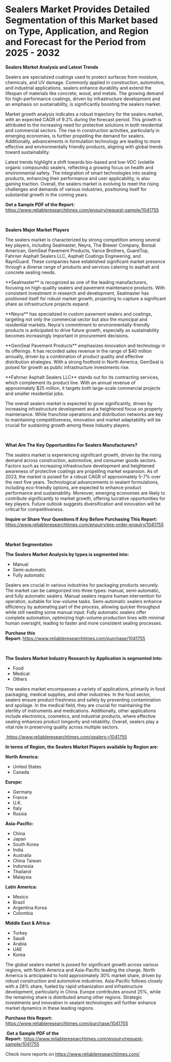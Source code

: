 <p><h1>Sealers Market Provides Detailed Segmentation of this Market based on Type, Application, and Region and Forecast for the Period from 2025 - 2032</h1></p><p><strong>Sealers Market Analysis and Latest Trends</strong></p>
<p><p>Sealers are specialized coatings used to protect surfaces from moisture, chemicals, and UV damage. Commonly applied in construction, automotive, and industrial applications, sealers enhance durability and extend the lifespan of materials like concrete, wood, and metals. The growing demand for high-performance coatings, driven by infrastructure development and an emphasis on sustainability, is significantly boosting the sealers market.</p><p>Market growth analysis indicates a robust trajectory for the sealers market, with an expected CAGR of 9.2% during the forecast period. This growth is attributed to the increasing need for protective solutions in both residential and commercial sectors. The rise in construction activities, particularly in emerging economies, is further propelling the demand for sealers. Additionally, advancements in formulation technology are leading to more effective and environmentally friendly products, aligning with global trends toward sustainability.</p><p>Latest trends highlight a shift towards bio-based and low-VOC (volatile organic compounds) sealers, reflecting a growing focus on health and environmental safety. The integration of smart technologies into sealing products, enhancing their performance and user applicability, is also gaining traction. Overall, the sealers market is evolving to meet the rising challenges and demands of various industries, positioning itself for substantial growth in the coming years.</p></p>
<p><strong>Get a Sample PDF of the Report:&nbsp;</strong> <a href="https://www.reliableresearchtimes.com/enquiry/request-sample/1041755?utm_campaign=3030&utm_medium=2&utm_source=Github&utm_content=ia&utm_term=11042025&utm_id=sealers">https://www.reliableresearchtimes.com/enquiry/request-sample/1041755</a></p>
<p>&nbsp;</p>
<p><strong>Sealers Major Market Players</strong></p>
<p><p>The sealers market is characterized by strong competition among several key players, including Sealmaster, Neyra, The Brewer Company, Bonsal American, GemSeal Pavement Products, Vance Brothers, GuardTop, Fahrner Asphalt Sealers LLC, Asphalt Coatings Engineering, and RaynGuard. These companies have established significant market presence through a diverse range of products and services catering to asphalt and concrete sealing needs.</p><p>**Sealmaster** is recognized as one of the leading manufacturers, focusing on high-quality sealers and pavement maintenance products. With consistent investment in research and development, Sealmaster has positioned itself for robust market growth, projecting to capture a significant share as infrastructure projects expand.</p><p>**Neyra** has specialized in custom pavement sealers and coatings, targeting not only the commercial sector but also the municipal and residential markets. Neyra's commitment to environmentally-friendly products is anticipated to drive future growth, especially as sustainability becomes increasingly important in procurement decisions.</p><p>**GemSeal Pavement Products** emphasizes innovation and technology in its offerings. It has recorded sales revenue in the range of $40 million annually, driven by a combination of product quality and effective distribution strategies. With a strong foothold in North America, GemSeal is poised for growth as public infrastructure investments rise.</p><p>**Fahrner Asphalt Sealers LLC** stands out for its contracting services, which complement its product line. With an annual revenue of approximately $25 million, it targets both large-scale commercial projects and smaller residential jobs.</p><p>The overall sealers market is expected to grow significantly, driven by increasing infrastructure development and a heightened focus on property maintenance. While franchise operations and distribution networks are key to maintaining competitiveness, innovation and market adaptability will be crucial for sustaining growth among these industry players.</p></p>
<p>&nbsp;</p>
<p><strong>What Are The Key Opportunities For Sealers Manufacturers?</strong></p>
<p><p>The sealers market is experiencing significant growth, driven by the rising demand across construction, automotive, and consumer goods sectors. Factors such as increasing infrastructure development and heightened awareness of protective coatings are propelling market expansion. As of 2023, the market is poised for a robust CAGR of approximately 5-7% over the next five years. Technological advancements in sealant formulations, including eco-friendly options, are expected to enhance product performance and sustainability. Moreover, emerging economies are likely to contribute significantly to market growth, offering lucrative opportunities for key players. Future outlook suggests diversification and innovation will be critical for competitiveness.</p></p>
<p><strong>Inquire or Share Your Questions If Any Before Purchasing This Report:</strong> <a href="https://www.reliableresearchtimes.com/enquiry/pre-order-enquiry/1041755?utm_campaign=3030&utm_medium=2&utm_source=Github&utm_content=ia&utm_term=11042025&utm_id=sealers">https://www.reliableresearchtimes.com/enquiry/pre-order-enquiry/1041755</a></p>
<p>&nbsp;</p>
<p><strong>Market Segmentation</strong></p>
<p><strong>The Sealers Market Analysis by types is segmented into:</strong></p>
<p><ul><li>Manual</li><li>Semi-automatic</li><li>Fully automatic</li></ul></p>
<p><p>Sealers are crucial in various industries for packaging products securely. The market can be categorized into three types: manual, semi-automatic, and fully automatic sealers. Manual sealers require human intervention for operation, suitable for low-volume tasks. Semi-automatic sealers enhance efficiency by automating part of the process, allowing quicker throughput while still needing some manual input. Fully automatic sealers offer complete automation, optimizing high-volume production lines with minimal human oversight, leading to faster and more consistent sealing processes.</p></p>
<p><strong>Purchase this Report:&nbsp;</strong><a href="https://www.reliableresearchtimes.com/purchase/1041755?utm_campaign=3030&utm_medium=2&utm_source=Github&utm_content=ia&utm_term=11042025&utm_id=sealers">https://www.reliableresearchtimes.com/purchase/1041755</a></p>
<p>&nbsp;</p>
<p><strong>The Sealers Market Industry Research by Application is segmented into:</strong></p>
<p><ul><li>Food</li><li>Medical</li><li>Others</li></ul></p>
<p><p>The sealers market encompasses a variety of applications, primarily in food packaging, medical supplies, and other industries. In the food sector, sealers ensure product freshness and safety by preventing contamination and spoilage. In the medical field, they are crucial for maintaining the sterility of instruments and medications. Additionally, other applications include electronics, cosmetics, and industrial products, where effective sealing enhances product longevity and reliability. Overall, sealers play a vital role in preserving quality across multiple sectors.</p></p>
<p><a href="https://www.reliableresearchtimes.com/sealers-r1041755?utm_campaign=3030&utm_medium=2&utm_source=Github&utm_content=ia&utm_term=11042025&utm_id=sealers">&nbsp;https://www.reliableresearchtimes.com/sealers-r1041755</a></p>
<p><strong>In terms of Region, the Sealers Market Players available by Region are:</strong></p>
<p>
    <p> <strong> North America: </strong>
        <ul>
            <li>United States</li>
            <li>Canada</li>
        </ul>
        </p> 
    <p> <strong> Europe: </strong>
        <ul>
            <li>Germany</li>
            <li>France</li>
            <li>U.K.</li>
            <li>Italy</li>
            <li>Russia</li>
        </ul>
        </p> 
    <p> <strong> Asia-Pacific: </strong>
        <ul>
            <li>China</li>
            <li>Japan</li>
            <li>South Korea</li>
            <li>India</li>
            <li>Australia</li>
            <li>China Taiwan</li>
            <li>Indonesia</li>
            <li>Thailand</li>
            <li>Malaysia</li>
        </ul>
        </p> 
    <p> <strong> Latin America: </strong>
        <ul>
            <li>Mexico</li>
            <li>Brazil</li>
            <li>Argentina Korea</li>
            <li>Colombia</li>
        </ul>
        </p> 
    <p> <strong> Middle East & Africa: </strong>
        <ul>
            <li>Turkey</li>
            <li>Saudi</li>
            <li>Arabia</li>
            <li>UAE</li>
            <li>Korea</li>
        </ul>
    </p>
    </p>
<p><p>The global sealers market is poised for significant growth across various regions, with North America and Asia-Pacific leading the charge. North America is anticipated to hold approximately 30% market share, driven by robust construction and automotive industries. Asia-Pacific follows closely with a 28% share, fueled by rapid urbanization and infrastructure development, particularly in China. Europe contributes around 25%, while the remaining share is distributed among other regions. Strategic investments and innovation in sealant technologies will further enhance market dynamics in these leading regions.</p></p>
<p><strong>Purchase this Report: </strong><a href="https://www.reliableresearchtimes.com/purchase/1041755?utm_campaign=3030&utm_medium=2&utm_source=Github&utm_content=ia&utm_term=11042025&utm_id=sealers">https://www.reliableresearchtimes.com/purchase/1041755</a></p>
<p>&nbsp;<strong>Get a Sample PDF of the Report:&nbsp;&nbsp;</strong><a href="https://www.reliableresearchtimes.com/enquiry/request-sample/1041755?utm_campaign=3030&utm_medium=2&utm_source=Github&utm_content=ia&utm_term=11042025&utm_id=sealers">https://www.reliableresearchtimes.com/enquiry/request-sample/1041755</a></p>
<p><strong></strong></p>
<p>Check more reports on <a href="https://www.reliableresearchtimes.com/?utm_campaign=3030&utm_medium=2&utm_source=Github&utm_content=ia&utm_term=11042025&utm_id=sealers">https://www.reliableresearchtimes.com/</a></p>